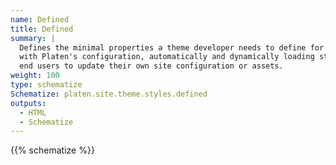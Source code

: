 ```yaml
---
name: Defined
title: Defined
summary: |
  Defines the minimal properties a theme developer needs to define for a style module to function
  with Platen's configuration, automatically and dynamically loading styles without requiring the
  end users to update their own site configuration or assets.
weight: 100
type: schematize
Schematize: platen.site.theme.styles.defined
outputs:
  - HTML
  - Schematize
---
```


{{% schematize %}}
